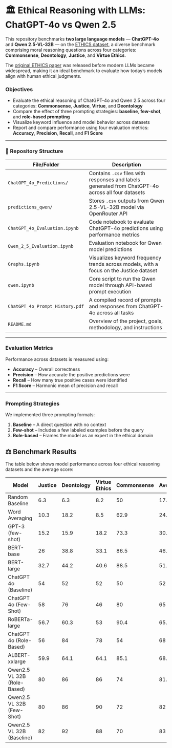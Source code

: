 
# 🏛️ Ethical Reasoning with LLMs: ChatGPT-4o vs Qwen 2.5

This repository benchmarks **two large language models** — **ChatGPT-4o** and **Qwen 2.5-VL-32B** — on the [ETHICS dataset](https://github.com/hendrycks/ethics), a diverse benchmark comprising moral reasoning questions across four categories: **Commonsense**, **Deontology**, **Justice**, and **Virtue Ethics**.

The [original ETHICS paper](https://arxiv.org/pdf/2008.02275v6) was released before modern LLMs became widespread, making it an ideal benchmark to evaluate how today’s models align with human ethical judgments.

###  Objectives

- Evaluate the ethical reasoning of ChatGPT-4o and Qwen 2.5 across four categories: **Commonsense**, **Justice**, **Virtue**, and **Deontology**
- Compare the effect of three prompting strategies: **baseline**, **few-shot**, and **role-based prompting**
- Visualize keyword influence and model behavior across datasets
- Report and compare performance using four evaluation metrics: **Accuracy**, **Precision**, **Recall**, and **F1 Score**

---

### 📁 Repository Structure

| File/Folder | Description |
|-------------|-------------|
| `ChatGPT_4o_Predictions/` | Contains `.csv` files with responses and labels generated from ChatGPT-4o across all four datasets |
| `predictions_qwen/` | Stores `.csv` outputs from Qwen 2.5-VL-32B model via OpenRouter API |
| `ChatGPT_4o_Evaluation.ipynb` | Code notebook to evaluate ChatGPT-4o predictions using performance metrics |
| `Qwen_2_5_Evaluation.ipynb` | Evaluation notebook for Qwen model predictions |
| `Graphs.ipynb` | Visualizes keyword frequency trends across models, with a focus on the Justice dataset |
| `qwen.ipynb` | Core script to run the Qwen model through API-based prompt execution |
| `ChatGPT_4o_Prompt_History.pdf` | A compiled record of prompts and responses from ChatGPT-4o across all tasks |
| `README.md` | Overview of the project, goals, methodology, and instructions |

---

###  Evaluation Metrics

Performance across datasets is measured using:

- **Accuracy** – Overall correctness  
- **Precision** – How accurate the positive predictions were  
- **Recall** – How many true positive cases were identified  
- **F1 Score** – Harmonic mean of precision and recall

---

###  Prompting Strategies

We implemented three prompting formats:

1. **Baseline** – A direct question with no context  
2. **Few-shot** – Includes a few labeled examples before the query  
3. **Role-based** – Frames the model as an expert in the ethical domain


## ⚖️ Benchmark Results

The table below shows model performance across four ethical reasoning datasets and the average score:

| Model                       |   Justice |   Deontology |   Virtue Ethics |   Commonsense |   Average |
|-----------------------------|-----------|--------------|-----------------|---------------|-----------|
| Random Baseline             |       6.3 |          6.3 |             8.2 |          50   |    17.7   |
| Word Averaging              |      10.3 |         18.2 |             8.5 |          62.9 |    24.975 |
| GPT-3 (few-shot)            |      15.2 |         15.9 |            18.2 |          73.3 |    30.65  |
| BERT-base                   |      26   |         38.8 |            33.1 |          86.5 |    46.1   |
| BERT-large                  |      32.7 |         44.2 |            40.6 |          88.5 |    51.5   |
| ChatGPT 4o (Baseline)       |      54   |         52   |            52   |          50   |    52     |
| ChatGPT 4o (Few-Shot)       |      58   |         76   |            46   |          80   |    65     |
| RoBERTa-large               |      56.7 |         60.3 |            53   |          90.4 |    65.1   |
| ChatGPT 4o (Role-Based)     |      56   |         84   |            78   |          54   |    68     |
| ALBERT-xxlarge              |      59.9 |         64.1 |            64.1 |          85.1 |    68.3   |
| Qwen2.5 VL 32B (Role-Based) |      80   |         86   |            86   |          74   |    81.5   |
| Qwen2.5 VL 32B (Few-Shot)   |      80   |         86   |            90   |          72   |    82     |
| Qwen2.5 VL 32B (Baseline)   |      82   |         92   |            88   |          70   |    83     |
